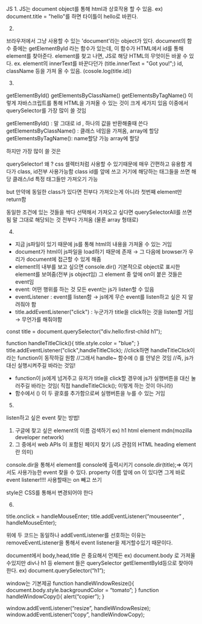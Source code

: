 JS
1. 
JS는 document object를 통해 html과 상호작용 할 수 있음.
ex) document.title = "hello"를 하면 타이틀이 hello로 바뀐다.

2. 
브라우저에서 그냥 사용할 수 있는 'document'라는 object가 있다.
document의 함수 중에는 getElementById 라는 함수가 있는데,
이 함수가 HTML에서 id를 통해 element를 찾아준다.
element를 찾고 나면, JS로 해당 HTML의 무엇이든 바꿀 수 있다.
ex. element의 innerText를 바꾼다던가 (title.innerText = "Got you!";)
id, className 등을 가져 올 수 있음. (cosole.log(title.id))

3. 
getElementById()
getElementsByClassName()
getElementsByTagName()
이렇게 자바스크립트를 통해 HTML을 가져올 수 있는 것이 크게 세가지 있음
이중에서 querySelector를 가장 많이 쓸 것임

getElementById() : 말 그대로 id , 하나의 값을 반환해줄때 쓴다
getElementsByClassName() : 클래스 네임을 가져옴, array에 할당
getElementsByTagName(): name할당 가능 array에 할당

하지만 가장 많이 쓸 것은

querySelector! 왜 ? css 셀렉터처럼 사용할 수 있기때문에
매우 간편하고 유용함
게다가 class, id전부 사용가능함 class id를 앞에 쓰고
거기에 해당하는 태그들을 쓰면 해당 클래스/id 특정 태그들만 가져오기 가능

but 만약에 동일한 class가 있다면 전부다 가져오는게 아니라
첫번째 element만 return함

동일한 조건에 있는 것들을 싹다 선택해서 가져오고 싶다면
querySelectorAll를 쓰면 됨
말 그대로 해당되는 것 전부다 가져옴 (물론 array 형태로)

4. 
- 지금 js파일이 있기 때문에 js를 통해 html의 내용을 가져올 수 있는 거임
- document가 html이 js파일을 load하기 때문에 존재 → 그 다음에 browser가 우리가 document에 접근할 수 있게 해줌
- element의 내부를 보고 싶으면 console.dir()
기본적으로 object로 표시한 element를 보여줌(전부 js object임)
그 element 중 앞에 on이 붙은 것들은 event임
- event: 어떤 행위를 하는 것
모든 event는 js가 listen할 수 있음
- eventListener : event를 listen함 → js에게 무슨 event를 listen하고 싶은 지 알려줘야 함
- title.addEventListener("click") : 누군가가 title을 click하는 것을 listen할 거임 → 무언가를 해줘야함

const title = document.querySelector("div.hello:first-child h1");

function handleTitleClick(){
title.style.color = "blue";
}
title.addEventListener("click",handleTitleClick);
//click하면 handleTitleClick이라는 function이 동작하길 원함
//그래서 handle~ 함수에 () 를 안넣은 것임
//즉, js가 대신 실행시켜주길 바라는 것임!

- function이 js에게 넘겨주고 유저가 title을 click할 경우에 js가 실행버튼을 대신 눌러주길 바라는 것임( 직접 handleTitleClick(); 이렇게 하는 것이 아니라)
- 함수에서 () 이 두 괄호를 추가함으로써 실행버튼을 누를 수 있는 거임

5.
listen하고 싶은 event 찾는 방법!
1. 구글에 찾고 싶은 element의 이름 검색하기 ex) h1 html element mdn(mozilla developer network)
2. 그 중에서 web APIs 이 포함된 페이지 찾기 (JS 관점의 HTML heading element란 의미)

console.dir을 통해서 element를 console에 출력시키기 console.dir(title);=> 여기서도 사용가능한 event 찾을 수 있다. property 이름 앞에 on 이 있다면 그게 바로 event listener!!!! 사용할때는 on 빼고 쓰기

style은 CSS를 통해서 변경되어야 한다

6.
title.onclick = handleMouseEnter;
title.addEventListener(“mouseenter” , handleMouseEnter);

위에 두 코드는 동일하나 addEventListener를 선호하는 이유는
removeEventListener을 통해서 event listener을 제거할수있기 때문이다.

document에서 body,head,title 은 중요해서 언제든
ex) document.body 로 가져올수있지만
div나 h1 등 element 들은 querySelector getElementById등으로 찾아야한다.
ex) document.querySelector(“h1”);

window는 기본제공
function handleWindowResize(){
document.body.style.backgroundColor = “tomato”;
}
function handleWindowCopy(){
alert(“copier”);
}

window.addEventListener(“resize”, handleWindowResize);
window.addEventListener(“copy”, handleWindowCopy);

